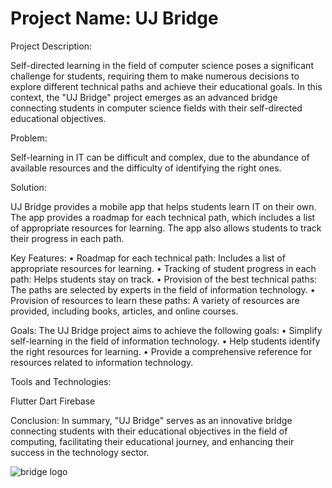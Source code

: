 # Project Name: UJ Bridge 

Project Description:

Self-directed learning in the field of computer science poses a significant challenge for students, requiring them to make numerous decisions to explore different technical paths and achieve their educational goals. In this context, the "UJ Bridge" project emerges as an advanced bridge connecting students in computer science fields with their self-directed educational objectives.

Problem:

Self-learning in IT can be difficult and complex, due to the abundance of available resources and the difficulty of identifying the right ones.

Solution:

UJ Bridge provides a mobile app that helps students learn IT on their own. The app provides a roadmap for each technical path, which includes a list of appropriate resources for learning. The app also allows students to track their progress in each path.

Key Features:
•	Roadmap for each technical path: Includes a list of appropriate resources for learning.
•	Tracking of student progress in each path: Helps students stay on track.
•	Provision of the best technical paths: The paths are selected by experts in the field of information technology.
•	Provision of resources to learn these paths: A variety of resources are provided, including books, articles, and online courses.

Goals:
The UJ Bridge project aims to achieve the following goals:
•	Simplify self-learning in the field of information technology.
•	Help students identify the right resources for learning.
•	Provide a comprehensive reference for resources related to information technology.

Tools and Technologies:

Flutter
Dart
Firebase


Conclusion:
In summary, "UJ Bridge" serves as an innovative bridge connecting students with their educational objectives in the field of computing, facilitating their educational journey, and enhancing their success in the technology sector.

![bridge logo](https://github.com/rayan411/GRADproject/assets/107993133/5ea440b6-92e1-45fa-b382-022689bfedd9)
